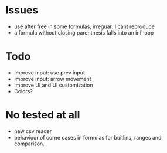 # Issues
* use after free in some formulas, irreguar: I cant reproduce
* a formula without closing parenthesis falls into an inf loop

# Todo
* Improve input: use prev input
* Improve input: arrow movement
* Improve UI and UI customization
* Colors?

# No tested at all
* new csv reader
* behaviour of corne cases in formulas for buitlins, 
    ranges and comparison.
